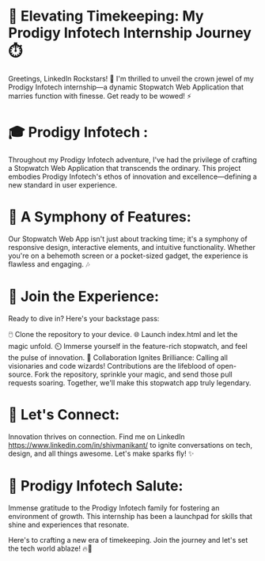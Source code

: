 # 🚀 Elevating Timekeeping: My Prodigy Infotech Internship Journey ⏱️
Greetings, LinkedIn Rockstars! 🌟 I'm thrilled to unveil the crown jewel of my Prodigy Infotech internship—a dynamic Stopwatch Web Application that marries function with finesse. Get ready to be wowed! ⚡

# 🎓 Prodigy Infotech : 
Throughout my Prodigy Infotech adventure, I've had the privilege of crafting a Stopwatch Web Application that transcends the ordinary. This project embodies Prodigy Infotech's ethos of innovation and excellence—defining a new standard in user experience.

# 🌈 A Symphony of Features: 
Our Stopwatch Web App isn't just about tracking time; it's a symphony of responsive design, interactive elements, and intuitive functionality. Whether you're on a behemoth screen or a pocket-sized gadget, the experience is flawless and engaging. 🎶

# 📣 Join the Experience: 
Ready to dive in? Here's your backstage pass:

🖱️ Clone the repository to your device.
🌐 Launch index.html and let the magic unfold.
⏲️ Immerse yourself in the feature-rich stopwatch, and feel the pulse of innovation.
🚀 Collaboration Ignites Brilliance: Calling all visionaries and code wizards! Contributions are the lifeblood of open-source. Fork the repository, sprinkle your magic, and send those pull requests soaring. Together, we'll make this stopwatch app truly legendary.

# 🤝 Let's Connect: 
Innovation thrives on connection. Find me on LinkedIn https://www.linkedin.com/in/shivmanikant/ to ignite conversations on tech, design, and all things awesome. Let's make sparks fly! ✨

# 🙏 Prodigy Infotech Salute: 
Immense gratitude to the Prodigy Infotech family for fostering an environment of growth. This internship has been a launchpad for skills that shine and experiences that resonate.


Here's to crafting a new era of timekeeping. Join the journey and let's set the tech world ablaze! 🔥🌟
